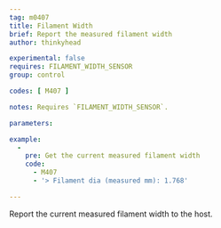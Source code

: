```yaml
---
tag: m0407
title: Filament Width
brief: Report the measured filament width
author: thinkyhead

experimental: false
requires: FILAMENT_WIDTH_SENSOR
group: control

codes: [ M407 ]

notes: Requires `FILAMENT_WIDTH_SENSOR`.

parameters:

example:
  -
    pre: Get the current measured filament width
    code:
      - M407
      - '> Filament dia (measured mm): 1.768'

---
```


Report the current measured filament width to the host.
